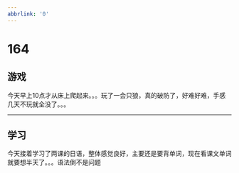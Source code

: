 ```yaml
---
abbrlink: '0'
---
```

# 164

## 游戏

今天早上10点才从床上爬起来。。。玩了一会只狼，真的破防了，好难好难，手感几天不玩就全没了。。。
***

## 学习

今天接着学习了两课的日语，整体感觉良好，主要还是要背单词，现在看课文单词就要想半天了。。。语法倒不是问题
